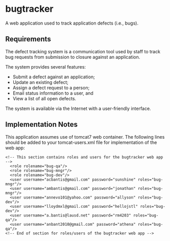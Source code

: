 bugtracker
==========

A web application used to track application defects (i.e., bugs).

Requirements
------------

The defect tracking system is a communication tool used by staff to track bug requests from
submission to closure against an application.

The system provides several features:

 * Submit a defect against an application;
 * Update an existing defect;
 * Assign a defect request to a person;
 * Email status information to a user, and
 * View a list of all open defects.

The system is available via the Internet with a user-friendly interface.

Implementation Notes
--------------------

This application assumes use of tomcat7 web container. The following lines should be added to your
tomcat-users.xml file for implementation of the web app:

    <!-- This section contains roles and users for the bugtracker web app -->
      <role rolename="bug-qa"/>
      <role rolename="bug-mngr"/>
      <role rolename="bug-dev"/>
      <user username="acbantis@gmail.com" password="sunshine" roles="bug-mngr"/>
      <user username="ambantis@gmail.com" password="jonathan" roles="bug-mngr"/>
      <user username="annevo101@yahoo.com" password="allyson" roles="bug-dev"/>
      <user username="lloydmxl@gmail.com" password="hellojstl" roles="bug-dev"/>
      <user username="a.bantis@lausd.net" password="rm4203" roles="bug-qa"/>
      <user username="anbant2010@gmail.com" password="athena" roles="bug-qa"/>
    <!-- End of section for roles/users of the bugtracker web app -->
